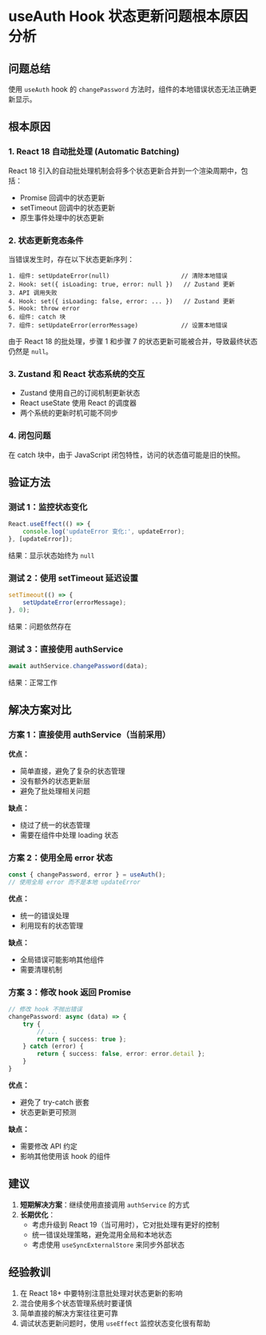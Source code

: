 # useAuth Hook 状态更新问题根本原因分析

## 问题总结
使用 `useAuth` hook 的 `changePassword` 方法时，组件的本地错误状态无法正确更新显示。

## 根本原因

### 1. React 18 自动批处理 (Automatic Batching)
React 18 引入的自动批处理机制会将多个状态更新合并到一个渲染周期中，包括：
- Promise 回调中的状态更新
- setTimeout 回调中的状态更新
- 原生事件处理中的状态更新

### 2. 状态更新竞态条件
当错误发生时，存在以下状态更新序列：

```
1. 组件: setUpdateError(null)                    // 清除本地错误
2. Hook: set({ isLoading: true, error: null })   // Zustand 更新
3. API 调用失败
4. Hook: set({ isLoading: false, error: ... })   // Zustand 更新
5. Hook: throw error
6. 组件: catch 块
7. 组件: setUpdateError(errorMessage)            // 设置本地错误
```

由于 React 18 的批处理，步骤 1 和步骤 7 的状态更新可能被合并，导致最终状态仍然是 `null`。

### 3. Zustand 和 React 状态系统的交互
- Zustand 使用自己的订阅机制更新状态
- React useState 使用 React 的调度器
- 两个系统的更新时机可能不同步

### 4. 闭包问题
在 catch 块中，由于 JavaScript 闭包特性，访问的状态值可能是旧的快照。

## 验证方法

### 测试 1：监控状态变化
```typescript
React.useEffect(() => {
    console.log('updateError 变化:', updateError);
}, [updateError]);
```
结果：显示状态始终为 `null`

### 测试 2：使用 setTimeout 延迟设置
```typescript
setTimeout(() => {
    setUpdateError(errorMessage);
}, 0);
```
结果：问题依然存在

### 测试 3：直接使用 authService
```typescript
await authService.changePassword(data);
```
结果：正常工作

## 解决方案对比

### 方案 1：直接使用 authService（当前采用）
**优点：**
- 简单直接，避免了复杂的状态管理
- 没有额外的状态更新层
- 避免了批处理相关问题

**缺点：**
- 绕过了统一的状态管理
- 需要在组件中处理 loading 状态

### 方案 2：使用全局 error 状态
```typescript
const { changePassword, error } = useAuth();
// 使用全局 error 而不是本地 updateError
```

**优点：**
- 统一的错误处理
- 利用现有的状态管理

**缺点：**
- 全局错误可能影响其他组件
- 需要清理机制

### 方案 3：修改 hook 返回 Promise
```typescript
// 修改 hook 不抛出错误
changePassword: async (data) => {
    try {
        // ...
        return { success: true };
    } catch (error) {
        return { success: false, error: error.detail };
    }
}
```

**优点：**
- 避免了 try-catch 嵌套
- 状态更新更可预测

**缺点：**
- 需要修改 API 约定
- 影响其他使用该 hook 的组件

## 建议

1. **短期解决方案**：继续使用直接调用 `authService` 的方式
2. **长期优化**：
   - 考虑升级到 React 19（当可用时），它对批处理有更好的控制
   - 统一错误处理策略，避免混用全局和本地状态
   - 考虑使用 `useSyncExternalStore` 来同步外部状态

## 经验教训

1. 在 React 18+ 中要特别注意批处理对状态更新的影响
2. 混合使用多个状态管理系统时要谨慎
3. 简单直接的解决方案往往更可靠
4. 调试状态更新问题时，使用 `useEffect` 监控状态变化很有帮助